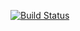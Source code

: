 [![Build Status](https://travis-ci.com/aperubotla/Lab-5_CS110.svg?token=5M2LsKWRzNWDrxEXVHxk&branch=master)](https://travis-ci.com/aperubotla/Lab-5_CS110)